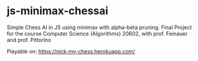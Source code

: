 # js-minimax-chessai
Simple Chess AI in JS using minimax with alpha-beta pruning. 
Final Project for the course Computer Science (Algorithms) 20602, with prof. Feinauer and prof. Pittorino

Playable on: https://nick-my-chess.herokuapp.com/
